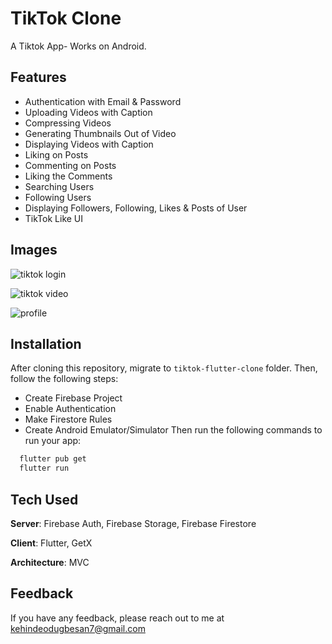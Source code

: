 # TikTok Clone

A Tiktok App- Works on Android. 

## Features
- Authentication with Email & Password
- Uploading Videos with Caption
- Compressing Videos
- Generating Thumbnails Out of Video
- Displaying Videos with Caption
- Liking on Posts
- Commenting on Posts
- Liking the Comments
- Searching Users
- Following Users
- Displaying Followers, Following, Likes & Posts of User
- TikTok Like UI

## Images
![tiktok login](https://github.com/kenny216/tiktok-clone-flutter/assets/127630486/b8f04db6-5e92-4e35-b472-c4ffe3899361)

![tiktok video](https://github.com/kenny216/tiktok-clone-flutter/assets/127630486/2b5a7aab-0bc7-4282-851c-c904a045c87f)

![profile](https://github.com/kenny216/tiktok-clone-flutter/assets/127630486/ef906ca6-aeb3-4940-bce1-d0e2884bf86e)


## Installation
After cloning this repository, migrate to ```tiktok-flutter-clone``` folder. Then, follow the following steps:
- Create Firebase Project
- Enable Authentication
- Make Firestore Rules
- Create Android Emulator/Simulator
Then run the following commands to run your app:
```bash
  flutter pub get
  flutter run
```

## Tech Used
**Server**: Firebase Auth, Firebase Storage, Firebase Firestore

**Client**: Flutter, GetX

**Architecture**: MVC
    
## Feedback

If you have any feedback, please reach out to me at kehindeodugbesan7@gmail.com

